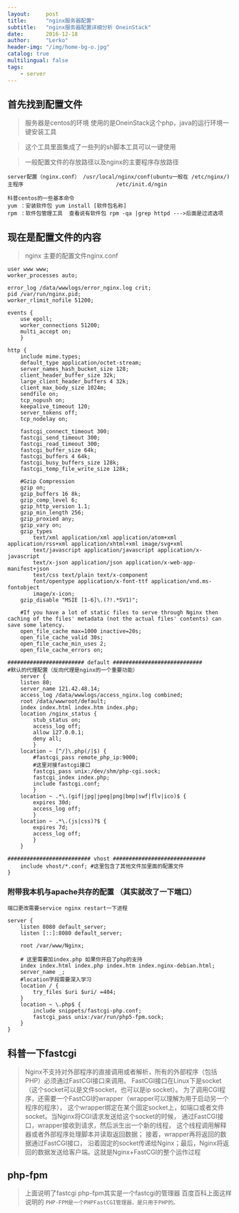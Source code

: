 ```yaml
---
layout:     post
title:      "nginx服务器配置"
subtitle:   "nginx服务器配置详细分析 OneinStack"
date:       2016-12-18
author:     "Lerko"
header-img: "/img/home-bg-o.jpg"
catalog: true
multilingual: false
tags:
    - server
---
```


## 首先找到配置文件

> 服务器是centos的环境
> 使用的是OneinStack这个php，java的运行环境一键安装工具

>这个工具里面集成了一些列的sh脚本工具可以一键使用

> 一般配置文件的存放路径以及nginx的主要程序存放路径


```shell
server配置（nginx.conf） /usr/local/nginx/conf(ubuntu一般在 /etc/nginx/)
主程序                             /etc/init.d/ngin

科普centos的一些基本命令
yum ：安装软件包 yum install [软件包名称]
rpm ：软件包管理工具  查看说有软件包 rpm -qa |grep httpd --->后面是过滤选项

```

## 现在是配置文件的内容

> nginx 主要的配置文件nginx.conf

```shell
user www www;
worker_processes auto;

error_log /data/wwwlogs/error_nginx.log crit;
pid /var/run/nginx.pid;
worker_rlimit_nofile 51200;

events {
    use epoll;
    worker_connections 51200;
    multi_accept on;
    }

http {
    include mime.types;
    default_type application/octet-stream;
    server_names_hash_bucket_size 128;
    client_header_buffer_size 32k;
    large_client_header_buffers 4 32k;
    client_max_body_size 1024m;
    sendfile on;
    tcp_nopush on;
    keepalive_timeout 120;
    server_tokens off;
    tcp_nodelay on;
    
    fastcgi_connect_timeout 300;
    fastcgi_send_timeout 300;
    fastcgi_read_timeout 300;
    fastcgi_buffer_size 64k;
    fastcgi_buffers 4 64k;
    fastcgi_busy_buffers_size 128k;
    fastcgi_temp_file_write_size 128k;

    #Gzip Compression
    gzip on;
    gzip_buffers 16 8k;
    gzip_comp_level 6;
    gzip_http_version 1.1;
    gzip_min_length 256;
    gzip_proxied any;
    gzip_vary on;
    gzip_types
        text/xml application/xml application/atom+xml application/rss+xml application/xhtml+xml image/svg+xml
        text/javascript application/javascript application/x-javascript
        text/x-json application/json application/x-web-app-manifest+json
        text/css text/plain text/x-component
        font/opentype application/x-font-ttf application/vnd.ms-fontobject
        image/x-icon;
    gzip_disable "MSIE [1-6]\.(?!.*SV1)";

    #If you have a lot of static files to serve through Nginx then caching of the files' metadata (not the actual files' contents) can save some latency.
    open_file_cache max=1000 inactive=20s;
    open_file_cache_valid 30s;
    open_file_cache_min_uses 2;
    open_file_cache_errors on;

######################## default ############################
#默认的代理配置（反向代理是nginx的一个重要功能）
    server {
    listen 80;
    server_name 121.42.48.14;
    access_log /data/wwwlogs/access_nginx.log combined;
    root /data/wwwroot/default;
    index index.html index.htm index.php;
    location /nginx_status {
        stub_status on;
        access_log off;
        allow 127.0.0.1;
        deny all;
        }
    location ~ [^/]\.php(/|$) {
        #fastcgi_pass remote_php_ip:9000;
        #这里对接fastcgi接口  
        fastcgi_pass unix:/dev/shm/php-cgi.sock;
        fastcgi_index index.php;
        include fastcgi.conf;
        }
    location ~ .*\.(gif|jpg|jpeg|png|bmp|swf|flv|ico)$ {
        expires 30d;
        access_log off;
        }
    location ~ .*\.(js|css)?$ {
        expires 7d;
        access_log off;
        }
    }

########################## vhost #############################
    include vhost/*.conf; #这里包含了其他文件加里面的配置文件
}

```

### 附带我本机与apache共存的配置 （其实就改了一下端口）
`端口更改需要service nginx restart一下进程`
```shell
server {
    listen 8080 default_server;
    listen [::]:8080 default_server;

    root /var/www/Nginx;

    # 这里需要加index.php 如果你开启了php的支持
    index index.html index.php index.htm index.nginx-debian.html;
    server_name _;
    #location字段需要深入学习
    location / {
        try_files $uri $uri/ =404;
    }
    location ~ \.php$ {
        include snippets/fastcgi-php.conf;
        fastcgi_pass unix:/var/run/php5-fpm.sock;
    }
}

```

## 科普一下fastcgi

>Nginx不支持对外部程序的直接调用或者解析，所有的外部程序（包括PHP）必须通过FastCGI接口来调用。
>FastCGI接口在Linux下是socket（这个socket可以是文件socket，也可以是ip socket）。
>为了调用CGI程序，还需要一个FastCGI的wrapper（wrapper可以理解为用于启动另一个程序的程序），
>这个wrapper绑定在某个固定socket上，如端口或者文件socket。当Nginx将CGI请求发送给这个socket的时候，
>通过FastCGI接口，wrapper接收到请求，然后派生出一个新的线程，
>这个线程调用解释器或者外部程序处理脚本并读取返回数据；
>接着，wrapper再将返回的数据通过FastCGI接口，
>沿着固定的socket传递给Nginx；最后，Nginx将返回的数据发送给客户端。这就是Nginx+FastCGI的整个运作过程

## php-fpm
> 上面说明了fastcgi  php-fpm其实是一个fastcgi的管理器
> 百度百科上面这样说明的
> `PHP-FPM是一个PHPFastCGI管理器，是只用于PHP的。` 
